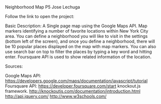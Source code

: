 Neighborhood Map P5
Jose Lechuga

Follow the link to open the project:

Basic Description:
A Single page map using the Google Maps API.
Map markers identifying a number of favorite locations within New York City area.
You can define a neighborhood you will like to visit in the settings (bottom left of the screen), and once you define a neighborhood, there will be 10 popular places displayed on the map with map markers. 
You can also use search bar on top to filter the places by typing a key word and hitting enter.
Foursquare API is used to show related information of the location.

Sources:

Google Maps API:
https://developers.google.com/maps/documentation/javascript/tutorial
Foursquare API:
https://developer.foursquare.com/start
knockout.js framework. 
http://knockoutjs.com/documentation/introduction.html
http://api.jquery.com/
http://www.w3schools.com/
